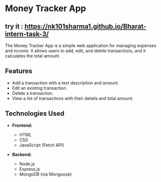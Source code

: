 # Money Tracker App
## try it : https://nk101sharma1.github.io/Bharat-intern-task-3/
The Money Tracker App is a simple web application for managing expenses and income. It allows users to add, edit, and delete transactions, and it calculates the total amount.

## Features

- Add a transaction with a text description and amount.
- Edit an existing transaction.
- Delete a transaction.
- View a list of transactions with their details and total amount.

## Technologies Used

- **Frontend:**
  - HTML
  - CSS
  - JavaScript (Fetch API)

- **Backend:**
  - Node.js
  - Express.js
  - MongoDB (via Mongoose)
